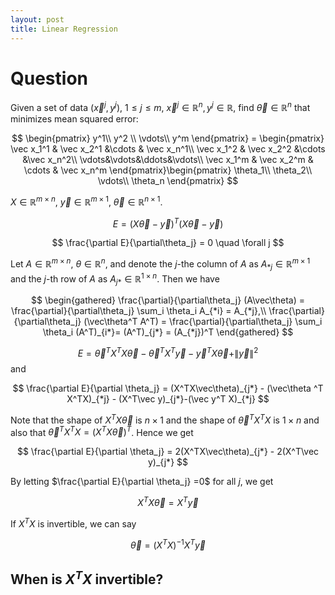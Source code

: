 ```yaml
---
layout: post
title: Linear Regression
---
```


# Question
Given a set of data $(\vec x^j, y^j)$, $1\le j\le m$, $\vec x^j\in\mathbb R^n, y^j\in\mathbb R$, find $\vec\theta\in\mathbb R^n$ that minimizes mean squared error:

$$
\begin{pmatrix}
y^1\\
y^2 \\
\vdots\\
y^m
\end{pmatrix} = \begin{pmatrix} \vec x_1^1 & \vec x_2^1 &\cdots & \vec x_n^1\\
\vec x_1^2 & \vec x_2^2 &\cdots &\vec x_n^2\\
\vdots&\vdots&\ddots&\vdots\\
\vec x_1^m & \vec x_2^m & \cdots & \vec x_n^m
\end{pmatrix}\begin{pmatrix}
\theta_1\\
\theta_2\\
\vdots\\
\theta_n
\end{pmatrix}
$$

$X\in\mathbb R^{m\times n}$, $\vec y\in\mathbb R^{m\times 1}$, $\vec \theta\in \mathbb R^{n\times 1}$.

$$
E = (X\vec\theta - \vec y)^T (X\vec\theta - \vec y)
$$

$$
\frac{\partial E}{\partial\theta_j} = 0 \quad \forall j
$$

Let $A\in\mathbb R^{m\times n}$, $\theta\in\mathbb R^n$, and denote the $j$-the column of $A$ as $A_{*j}\in\mathbb R^{m\times 1}$ and the $j$-th row of $A$ as $A_{j*}\in\mathbb R^{1\times n}$. Then we have

$$
\begin{gathered}
\frac{\partial}{\partial\theta_j} (A\vec\theta) = \frac{\partial}{\partial\theta_j} \sum_i \theta_i A_{*i} = A_{*j},\\
\frac{\partial}{\partial\theta_j} (\vec\theta^T A^T) = 
\frac{\partial}{\partial\theta_j} \sum_i \theta_i (A^T)_{i*}= (A^T)_{j*} = (A_{*j})^T
\end{gathered}
$$

$$
E = \vec\theta^T X^T X\vec \theta - \vec\theta^T X^T \vec y - \vec y^T X\vec\theta + \|\vec y \|^2
$$
and

$$
\frac{\partial E}{\partial \theta_j} =
(X^TX\vec\theta)_{j*} - (\vec\theta ^T X^TX)_{*j} - (X^T\vec y)_{j*}-(\vec y^T X)_{*j}
$$

Note that the shape of $X^TX\vec\theta$ is $n\times 1$ and the shape of $\vec\theta^T X^TX$ is $1\times n$ and also that $\vec\theta^TX^TX = (X^TX\vec\theta)^T$. Hence we get

$$
\frac{\partial E}{\partial \theta_j} =
2(X^TX\vec\theta)_{j*}  - 2(X^T\vec y)_{j*}
$$

By letting $\frac{\partial E}{\partial \theta_j} =0$ for all $j$, we get

$$
X^TX\vec\theta = X^T\vec y
$$

If $X^TX$ is invertible, we can say

$$
\vec\theta = (X^TX)^{-1} X^T \vec y
$$

## When is $X^TX$ invertible?

